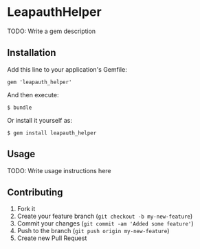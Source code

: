 # LeapauthHelper

TODO: Write a gem description

## Installation

Add this line to your application's Gemfile:

    gem 'leapauth_helper'

And then execute:

    $ bundle

Or install it yourself as:

    $ gem install leapauth_helper

## Usage

TODO: Write usage instructions here

## Contributing

1. Fork it
2. Create your feature branch (`git checkout -b my-new-feature`)
3. Commit your changes (`git commit -am 'Added some feature'`)
4. Push to the branch (`git push origin my-new-feature`)
5. Create new Pull Request
